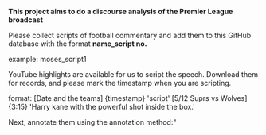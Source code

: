 **This project aims to do a discourse analysis of the Premier League broadcast**

Please collect scripts of football commentary and add them to this GitHub database with the format **name_script no.**

example: moses_script1

YouTube highlights are available for us to script the speech. Download them for records, and please mark the timestamp when you are scripting.

format: [Date and the teams] {timestamp} 'script'
[5/12 Suprs vs Wolves] {3:15} 'Harry kane with the powerful shot inside the box.'


Next, annotate them using the annotation method:"
